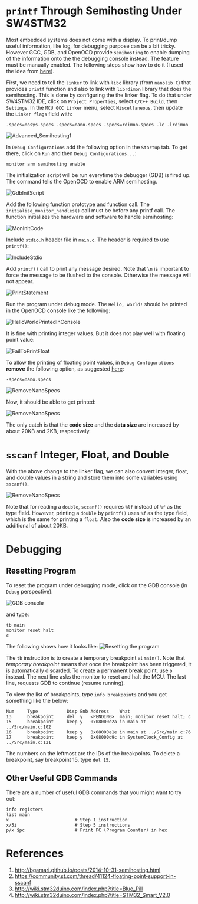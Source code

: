 `printf` Through Semihosting Under SW4STM32
===========================================
Most embedded systems does not come with a display. To print/dump useful information, like log, for debugging purpose can be a bit tricky. However GCC, GDB, and OpenOCD provide `semihosting` to enable dumping of the information onto the the debugging console instead. The feature must be manually enabled. The following steps show how to do it (I used the idea from [here][1]).

First, we need to tell the `linker` to link with `libc` library (from `nanolib C`) that provides `printf` function and also to link with `librdimon` library that does the semihosting. This is done by configuring the the linker flag. To do that under SW4STM32 IDE, click on `Project Properties`, select `C/C++ Build`, then `Settings`. In the `MCU GCC Linker` menu, select `Miscellaneous`, then update the `Linker flags` field with:
```
-specs=nosys.specs -specs=nano.specs -specs=rdimon.specs -lc -lrdimon
```
![Advanced_Semihosting1](https://github.com/chaosAD/Semihosting/blob/master/Docs/images/Advanced_Semihosting1.png)

In `Debug Configurations` add the following option in the `Startup` tab. To get there, click on `Run` and then `Debug Configurations...`:
```
monitor arm semihosting enable
```
The initialization script will be run everytime the debugger (GDB) is fired up. The command tells the OpenOCD to enable ARM semihosting. 

![GdbInitScript](https://github.com/chaosAD/Semihosting/blob/master/Docs/images/GDBInitScript.png)

Add the following function prototype and function call. The `initialise_monitor_handles()` call must be before any printf call. The function initializes the hardware and software to handle semihosting:

![MonInitCode](https://github.com/chaosAD/Semihosting/blob/master/Docs/images/MonitorInitializationCode.png)

Include `stdio.h` header file in `main.c`. The header is required to use `printf()`:

![IncludeStdio](https://github.com/chaosAD/Semihosting/blob/master/Docs/images/IncludeStdio.png)

Add `printf()` call to print any message desired. Note that `\n` is important to force the message to be flushed to the console. Otherwise the message will not appear.

![PrintStatement](https://github.com/chaosAD/Semihosting/blob/master/Docs/images/PrintStatement.png)

Run the program under debug mode. The `Hello, world!` should be printed in the OpenOCD console like the following:

![HelloWorldPrintedInConsole](https://github.com/chaosAD/Semihosting/blob/master/Docs/images/HelloWorldPrintedInConsole.png)

It is fine with printing integer values. But it does not play well with floating point value:

![FailToPrintFloat](https://github.com/chaosAD/Semihosting/blob/master/Docs/images/FailToPrintFloat.png)

To allow the printing of floating point values, in `Debug Configurations` **remove** the following option, as suggested [here][2]:
```
-specs=nano.specs
```
![RemoveNanoSpecs](https://github.com/chaosAD/Semihosting/blob/master/Docs/images/RemoveNanoSpecs.png)

Now, it should be able to get printed:

![RemoveNanoSpecs](https://github.com/chaosAD/Semihosting/blob/master/Docs/images/AbleToPrintFloat.png)

The only catch is that the **code size** and the **data size** are increased by about 20KB and 2KB, respectively.


`sscanf` Integer, Float, and Double
===================================
With the above change to the linker flag, we can also convert integer, float, and double values in a string and store them into some variables using `sscanf()`.

![RemoveNanoSpecs](https://github.com/chaosAD/Semihosting/blob/master/Docs/images/sscanfIntFloatDouble.png)

Note that for reading a `double`, `sccanf()` requires `%lf` instead of `%f` as the type field. However, printing a `double` by `printf()` uses `%f` as the type field, which is the same for printing a `float`. Also the **code size** is increased by an additional of about 20KB. 


Debugging
=========

Resetting Program
-----------------
To reset the program under debugging mode, click on the GDB console (in `Debug` perspective):

![GDB console](https://github.com/chaosAD/Semihosting/blob/master/Docs/images/OpenGdbConsole.png)

and type:
```
tb main
monitor reset halt
c
```
The following shows how it looks like:
![Resetting the program](https://github.com/chaosAD/Semihosting/blob/master/Docs/images/ResettingProgram.png)

The `tb` instruction is to create a temporary breakpoint at `main()`. Note that _temporary breakpoint_ means that once the breakpoint has been triggered, it is automatically discarded. To create a permanent break point, use `b` instead. The next line asks the monitor to reset and halt the MCU. The last line, requests GDB to continue (resume running).

To view the list of breakpoints, type `info breakpoints` and you get something like the below:
```
Num     Type           Disp Enb Address    What
13      breakpoint     del  y   <PENDING>  main; monitor reset halt; c
15      breakpoint     keep y   0x08000e2a in main at ../Src/main.c:102
16      breakpoint     keep y   0x08000e1e in main at ../Src/main.c:76
17      breakpoint     keep y   0x08000d9c in SystemClock_Config at ../Src/main.c:121
```

The numbers on the leftmost are the IDs of the breakpoints. To delete a breakpoint, say breakpoint 15, type `del 15`.

Other Useful GDB Commands
-------------------------
There are a number of useful GDB commands that you might want to try out:
```
info registers
list main
x                         # Step 1 instruction    
x/5i                      # Step 5 instructions
p/x $pc                   # Print PC (Program Counter) in hex   
```

References
==========
1. http://bgamari.github.io/posts/2014-10-31-semihosting.html
2. https://community.st.com/thread/41124-floating-point-support-in-sscanf
3. http://wiki.stm32duino.com/index.php?title=Blue_Pill
4. http://wiki.stm32duino.com/index.php?title=STM32_Smart_V2.0

[1]: http://bgamari.github.io/posts/2014-10-31-semihosting.html
[2]: https://community.st.com/thread/41124-floating-point-support-in-sscanf
